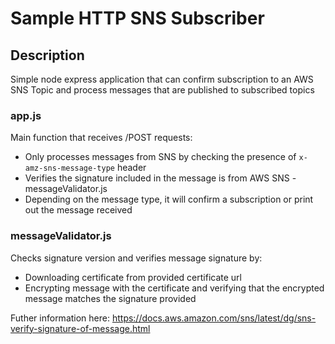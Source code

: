 # Sample HTTP SNS Subscriber

## Description
Simple node express application that can confirm subscription to an AWS SNS Topic and process messages that are published to subscribed topics

### app.js
Main function that receives /POST requests:
- Only processes messages from SNS by checking the presence of `x-amz-sns-message-type` header
- Verifies the signature included in the message is from AWS SNS - messageValidator.js
- Depending on the message type, it will confirm a subscription or print out the message received


### messageValidator.js
Checks signature version and verifies message signature by:
- Downloading certificate from provided certificate url
- Encrypting message with the certificate and verifying that the encrypted message matches the signature provided

Futher information here:
https://docs.aws.amazon.com/sns/latest/dg/sns-verify-signature-of-message.html
